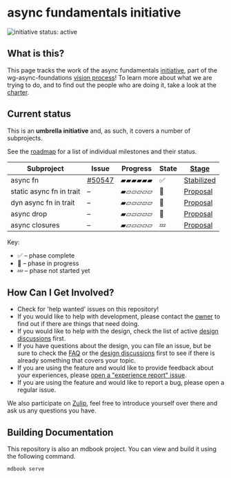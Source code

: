 # async fundamentals initiative

![initiative status: active](https://img.shields.io/badge/status-active-brightgreen.svg)

## What is this?

This page tracks the work of the async fundamentals [initiative], part of the wg-async-foundations [vision process]! To learn more about what we are trying to do, and to find out the people who are doing it, take a look at the [charter].

[charter]: ./CHARTER.md
[initiative]: https://lang-team.rust-lang.org/initiatives.html
[vision process]: https://rust-lang.github.io/wg-async-foundations/vision.html

## Current status

This is an **umbrella initiative** and, as such, it covers a number of subprojects.

See the [roadmap](./roadmap.md) for a list of individual milestones and their status.

| Subproject                    | Issue    | Progress       | State | [Stage]        |
|-------------------------------|----------|----------------|-------|----------------|
| async fn                      | [#50547] | ▰▰▰▰▰▰   | ✅    | [Stabilized]   |
| static async fn in trait      | –        | ▰▱▱▱▱▱   | 🦀    | [Proposal]     |
| dyn async fn in trait         | –        | ▰▱▱▱▱▱   | 🦀    | [Proposal]     |
| async drop                    | –        | ▰▱▱▱▱▱   | 🦀    | [Proposal]     |
| async closures                | –        | ▰▱▱▱▱▱   | 💤    | [Proposal]     |

[#50547]: https://github.com/rust-lang/rust/issues/50547

<!-- TODO: Fill these in
[Proposal issue]: (https://github.com/rust-lang/lang-team/)
[Tracking issue]: https://github.com/rust-lang/rust/
-->

[Stage]: https://lang-team.rust-lang.org/initiatives/process/stages.html
[Proposal]: https://lang-team.rust-lang.org/initiatives/process/stages/proposal.html
[Experimental]: https://lang-team.rust-lang.org/initiatives/process/stages/proposal.html
[Development]: https://lang-team.rust-lang.org/initiatives/process/stages/development.html
[Feature complete]: https://lang-team.rust-lang.org/initiatives/process/stages/feature-complete.html
[Stabilized]: https://lang-team.rust-lang.org/initiatives/process/stages/stabilized.html

Key:

* ✅ – phase complete
* 🦀 – phase in progress
* 💤 – phase not started yet

## How Can I Get Involved?

* Check for 'help wanted' issues on this repository!
* If you would like to help with development, please contact the [owner](./charter.md#membership) to find out if there are things that need doing.
* If you would like to help with the design, check the list of active [design discussions](./design-discussions) first.
* If you have questions about the design, you can file an issue, but be sure to check the [FAQ](./FAQ.md) or the [design discussions](./design-discussions) first to see if there is already something that covers your topic.
* If you are using the feature and would like to provide feedback about your experiences, please [open a "experience report" issue][experience-report].
* If you are using the feature and would like to report a bug, please open a regular issue.

We also participate on [Zulip][chat-link], feel free to introduce yourself over there and ask us any questions you have.

[open issues]: /issues
[experience-report]: https://github.com/rust-lang/async-fundamentals-initiative/issues/new?labels=experience-report&template=experience-report.md
[chat-link]: https://rust-lang.zulipchat.com/#narrow/stream/187312-wg-async-foundations
<!-- Should there be a dedicated team? -->
[team-toml]: https://github.com/rust-lang/team/blob/master/teams/wg-async-foundations.toml

## Building Documentation
This repository is also an mdbook project. You can view and build it using the
following command.

```
mdbook serve
```
